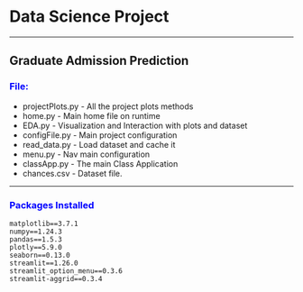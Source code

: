 
# Data Science Project
___
## Graduate Admission Prediction
### <span style="color:blue">File:</span>

* projectPlots.py - All the project plots methods
* home.py - Main home file on runtime
* EDA.py - Visualization and Interaction with plots and dataset
* configFile.py - Main project configuration
* read_data.py - Load dataset and cache it
* menu.py - Nav main configuration
* classApp.py - The main  Class Application
* chances.csv - Dataset file.
---
### <span style="color:blue"> Packages Installed </span>
    matplotlib==3.7.1
    numpy==1.24.3
    pandas==1.5.3
    plotly==5.9.0
    seaborn==0.13.0
    streamlit==1.26.0
    streamlit_option_menu==0.3.6
    streamlit-aggrid==0.3.4


